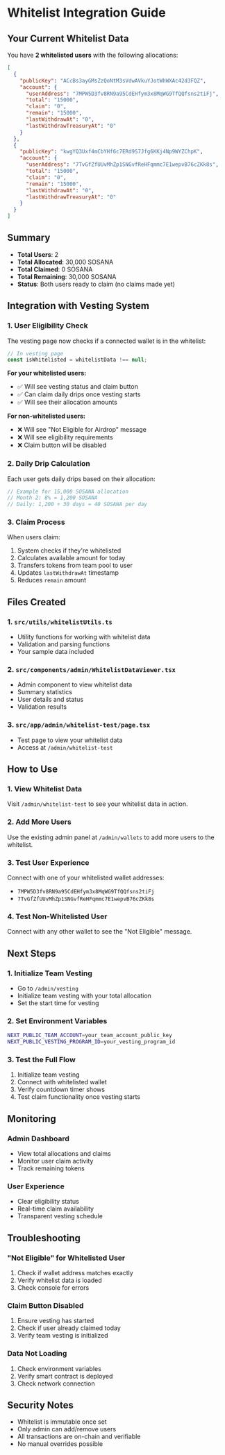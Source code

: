 # Whitelist Integration Guide

## Your Current Whitelist Data

You have **2 whitelisted users** with the following allocations:

```json
[
  {
    "publicKey": "ACcBs3ayGMsZzQoNtM3sVdwAVkuYJotWhWXAc42d3FQZ",
    "account": {
      "userAddress": "7MPW5D3fv8RN9a95CdEHfym3x8MqWG9TfQQfsns2tiFj",
      "total": "15000",
      "claim": "0",
      "remain": "15000",
      "lastWithdrawAt": "0",
      "lastWithdrawTreasuryAt": "0"
    }
  },
  {
    "publicKey": "kwgYQ3Uxf4mCbYHf6c7ERd9S7Jfg6KKj4Np9WYZChpK",
    "account": {
      "userAddress": "7TvGfZfUUvMhZp1SNGvfReHFqmmc7E1wepvB76cZKk8s",
      "total": "15000",
      "claim": "0",
      "remain": "15000",
      "lastWithdrawAt": "0",
      "lastWithdrawTreasuryAt": "0"
    }
  }
]
```

## Summary

- **Total Users**: 2
- **Total Allocated**: 30,000 SOSANA
- **Total Claimed**: 0 SOSANA
- **Total Remaining**: 30,000 SOSANA
- **Status**: Both users ready to claim (no claims made yet)

## Integration with Vesting System

### 1. **User Eligibility Check**

The vesting page now checks if a connected wallet is in the whitelist:

```typescript
// In vesting page
const isWhitelisted = whitelistData !== null;
```

**For your whitelisted users:**
- ✅ Will see vesting status and claim button
- ✅ Can claim daily drips once vesting starts
- ✅ Will see their allocation amounts

**For non-whitelisted users:**
- ❌ Will see "Not Eligible for Airdrop" message
- ❌ Will see eligibility requirements
- ❌ Claim button will be disabled

### 2. **Daily Drip Calculation**

Each user gets daily drips based on their allocation:

```typescript
// Example for 15,000 SOSANA allocation
// Month 2: 8% = 1,200 SOSANA
// Daily: 1,200 ÷ 30 days = 40 SOSANA per day
```

### 3. **Claim Process**

When users claim:
1. System checks if they're whitelisted
2. Calculates available amount for today
3. Transfers tokens from team pool to user
4. Updates `lastWithdrawAt` timestamp
5. Reduces `remain` amount

## Files Created

### 1. **`src/utils/whitelistUtils.ts`**
- Utility functions for working with whitelist data
- Validation and parsing functions
- Your sample data included

### 2. **`src/components/admin/WhitelistDataViewer.tsx`**
- Admin component to view whitelist data
- Summary statistics
- User details and status
- Validation results

### 3. **`src/app/admin/whitelist-test/page.tsx`**
- Test page to view your whitelist data
- Access at `/admin/whitelist-test`

## How to Use

### 1. **View Whitelist Data**
Visit `/admin/whitelist-test` to see your whitelist data in action.

### 2. **Add More Users**
Use the existing admin panel at `/admin/wallets` to add more users to the whitelist.

### 3. **Test User Experience**
Connect with one of your whitelisted wallet addresses:
- `7MPW5D3fv8RN9a95CdEHfym3x8MqWG9TfQQfsns2tiFj`
- `7TvGfZfUUvMhZp1SNGvfReHFqmmc7E1wepvB76cZKk8s`

### 4. **Test Non-Whitelisted User**
Connect with any other wallet to see the "Not Eligible" message.

## Next Steps

### 1. **Initialize Team Vesting**
- Go to `/admin/vesting`
- Initialize team vesting with your total allocation
- Set the start time for vesting

### 2. **Set Environment Variables**
```bash
NEXT_PUBLIC_TEAM_ACCOUNT=your_team_account_public_key
NEXT_PUBLIC_VESTING_PROGRAM_ID=your_vesting_program_id
```

### 3. **Test the Full Flow**
1. Initialize team vesting
2. Connect with whitelisted wallet
3. Verify countdown timer shows
4. Test claim functionality once vesting starts

## Monitoring

### Admin Dashboard
- View total allocations and claims
- Monitor user claim activity
- Track remaining tokens

### User Experience
- Clear eligibility status
- Real-time claim availability
- Transparent vesting schedule

## Troubleshooting

### "Not Eligible" for Whitelisted User
1. Check if wallet address matches exactly
2. Verify whitelist data is loaded
3. Check console for errors

### Claim Button Disabled
1. Ensure vesting has started
2. Check if user already claimed today
3. Verify team vesting is initialized

### Data Not Loading
1. Check environment variables
2. Verify smart contract is deployed
3. Check network connection

## Security Notes

- Whitelist is immutable once set
- Only admin can add/remove users
- All transactions are on-chain and verifiable
- No manual overrides possible

